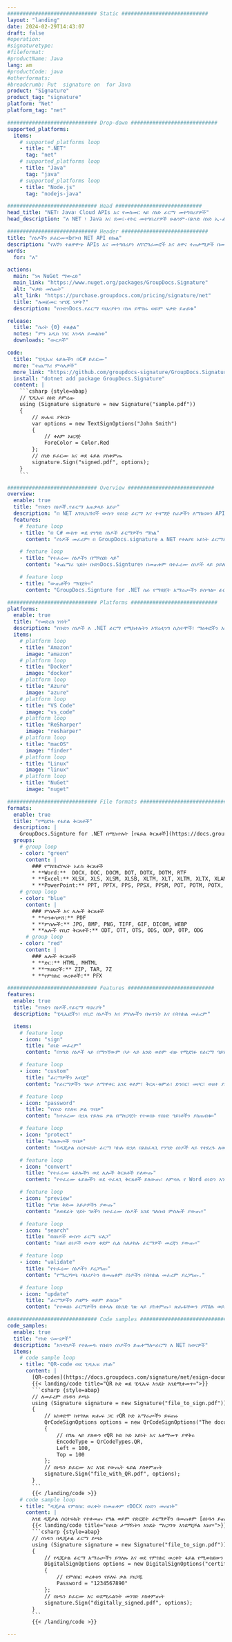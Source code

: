 ```yaml
---
############################# Static ############################
layout: "landing"
date: 2024-02-29T14:43:07
draft: false
#operation: 
#signaturetype: 
#fileformat: 
#productName: Java
lang: am
#productCode: java
#otherformats: 
#breadcrumb: Put  signature on  for Java
product: "Signature"
product_tag: "signature"
platform: "Net"
platform_tag: "net"

############################# Drop-down ############################
supported_platforms:
  items:
    # supported_platforms loop
    - title: ".NET"
      tag: "net"
    # supported_platforms loop
    - title: "Java"
      tag: "java"
    # supported_platforms loop
    - title: "Node.js"
      tag: "nodejs-java"

############################# Head ############################
head_title: "NET፣ Java፣ Cloud APIs እና የመስመር ላይ ሰነድ ፊርማ መተግበሪያዎች"
head_description: "ለ NET ፣ Java እና ደመና-ተኮር መተግበሪያዎች ሁሉንም-በአንድ ሰነድ ኢ-ፊርማ መፍትሄ ያግኙ። ቀላል የመጎተት እና የመጣል ባህሪን በመጠቀም የተለመዱ የሰነድ ቅርጸቶችን በመስመር ላይ ይፈርሙ"

############################# Header ############################
title: "ሰነዶችን ይፈርሙ<br>በ NET API በኩል"
description: "የእኛን ተለዋዋጭ APIs እና መተግበሪያን ለፕሮግራመሮች እና ለዋና ተጠቃሚዎች በመጠቀም ዲጂታል ሰነዶችን እና ምስሎችን በማንኛውም መድረክ ላይ ይፈርሙ።"
words:
  for: "ለ"

actions:
  main: "ነጻ NuGet ማውረድ"
  main_link: "https://www.nuget.org/packages/GroupDocs.Signature"
  alt: "ፍቃድ መስጠት"
  alt_link: "https://purchase.groupdocs.com/pricing/signature/net"
  title: "ለመጀመር ዝግጁ ነዎት?"
  description: "የቡድንDocs.የፊርማ ባህሪያትን በነጻ ይሞክሩ ወይም ፍቃድ ይጠይቁ"

release:
  title: "ስሪት {0} ተለቋል"
  notes: "ምን አዲስ ነገር እንዳለ ይመልከቱ"
  downloads: "ውርዶች"

code:
  title: "ፒዲኤፍ ፋይሎችን በC# ይፈርሙ"
  more: "ተጨማሪ ምሳሌዎች"
  more_link: "https://github.com/groupdocs-signature/GroupDocs.Signature-for-.NET"
  install: "dotnet add package GroupDocs.Signature"
  content: |
    ```csharp {style=abap}   
    // ፒዲኤፍ ሰነድ ይምረጡ
    using (Signature signature = new Signature("sample.pdf"))
    {
        // ጽሑፍ ያቅርቡ
        var options = new TextSignOptions("John Smith")
        {
            // ቀለም አዘጋጅ
            ForeColor = Color.Red
        };
        // ሰነድ ይፈርሙ እና ወደ ፋይል ያስቀምጡ
        signature.Sign("signed.pdf", options);
    }
    ```

############################# Overview ############################
overview:
  enable: true
  title: "የቡድን ሰነዶች.የፊርማ አጠቃላይ እይታ"
  description: "በ NET አፕሊኬሽኖች ውስጥ የሰነድ ፊርማ እና ተዛማጅ ስራዎችን ለማከናወን API"
  features:
    # feature loop
    - title: "በ C# ውስጥ ወደ የንግድ ሰነዶች ፊርማዎችን ማከል"
      content: "ሰነዶች መፈረም፡ በ GroupDocs.signature ለ NET የተለያዩ አይነት ፊርማዎችን እንደ ጽሑፍ፣ ምስሎች፣ ባርኮዶች እና ዲጂታል ሰርተፊኬቶች ወደ ፒዲኤፍ እና የቢሮ ሰነዶች ማከል ይችላሉ። ይህ ኤፒአይ የተደበቀ ሜታዳታን ጨምሮ ከማንኛውም የውሂብ አይነት ጋር ሰነዶችዎን እንዲፈርሙ ይፈቅድልዎታል።"

    # feature loop
    - title: "የተፈረሙ ሰነዶችን በማካሄድ ላይ"
      content: "ተጨማሪ ሂደት፡ ቡድንDocs.Signtureን በመጠቀም በተፈረሙ ሰነዶች ላይ ኃይለኛ ስራዎችን ማከናወን ይችላሉ። ይህ በንግድ ሰነዶች ውስጥ ያሉ ፊርማዎችን መፈለግ እና የተወሰኑ መስፈርቶችን በመጠቀም ማረጋገጥን ያካትታል። በተጨማሪም፣ በዚህ .NET API የሰነድ መረጃን ሰርስረህ ማየት ትችላለህ።"

    # feature loop
    - title: "ውጤቶችን ማበጀት።"
      content: "GroupDocs.Signture for .NET ሰፊ የማበጀት አማራጮችን ይሰጣል። ፊርማዎችን በማንኛውም የሰነድ ገጽ ላይ በትክክል ማስቀመጥ እና የተለያዩ ቅንብሮችን በመጠቀም መልካቸውን ማስተካከል ይችላሉ። በተጨማሪም ይህ ኤፒአይ የተቀነባበሩ ሰነዶችን በተለያዩ የሚደገፉ ቅርጸቶች ማስቀመጥን ይደግፋል።"

############################# Platforms ############################
platforms:
  enable: true
  title: "የመድረክ ነፃነት"
  description: "የቡድን ሰነዶች ለ .NET ፊርማ የሚከተሉትን ኦፕሬቲንግ ሲስተሞች፣ ማዕቀፎችን እና የጥቅል አስተዳዳሪዎችን ይደግፋል"
  items:
    # platform loop
    - title: "Amazon"
      image: "amazon"
    # platform loop
    - title: "Docker"
      image: "docker"
    # platform loop
    - title: "Azure"
      image: "azure"
    # platform loop
    - title: "VS Code"
      image: "vs_code"
    # platform loop
    - title: "ReSharper"
      image: "resharper"
    # platform loop
    - title: "macOS"
      image: "finder"
    # platform loop
    - title: "Linux"
      image: "linux"
    # platform loop
    - title: "NuGet"
      image: "nuget"

############################# File formats ############################
formats:
  enable: true
  title: "የሚደገፉ የፋይል ቅርጸቶች"
  description: |
    GroupDocs.Signture for .NET በሚከተሉት [የፋይል ቅርጸቶች](https://docs.groupdocs.com/signature/net/supported-document-formats/) ስራዎችን ይደግፋል።
  groups:
    # group loop
    - color: "green"
      content: |
        ### የማይክሮሶፍት ኦፊስ ቅርጸቶች
        * **Word:**  DOCX, DOC, DOCM, DOT, DOTX, DOTM, RTF
        * **Excel:** XLSX, XLS, XLSM, XLSB, XLTM, XLT, XLTM, XLTX, XLAM, SXC, SpreadsheetML
        * **PowerPoint:** PPT, PPTX, PPS, PPSX, PPSM, POT, POTM, POTX, PPTM
    # group loop
    - color: "blue"
      content: |
        ### ምስሎች እና ሌሎች ቅርጸቶች
        * **ተንቀሳቃሽ:** PDF
        * **ምስሎች:** JPG, BMP, PNG, TIFF, GIF, DICOM, WEBP
        * **ሌሎች የቢሮ ቅርጸቶች:** ODT, OTT, OTS, ODS, ODP, OTP, ODG
      # group loop
    - color: "red"
      content: |
        ### ሌሎች ቅርጸቶች
        * **ድር:** HTML, MHTML
        * **ማህደሮች:** ZIP, TAR, 7Z
        * **የምስክር ወረቀቶች:** PFX

############################# Features ############################
features:
  enable: true
  title: "የቡድን ሰነዶች.የፊርማ ባህሪያት"
  description: "ፒዲኤፎችን፣ የቢሮ ሰነዶችን እና ምስሎችን በፍጥነት እና በትክክል መፈረም"

  items:
    # feature loop
    - icon: "sign"
      title: "ሰነድ መፈረም"
      content: "በንግድ ሰነዶች ላይ በማንኛውም ቦታ ላይ አንድ ወይም ብዙ የሚደገፉ የፊርማ ዓይነቶችን በትክክል ያክሉ።"

    # feature loop
    - icon: "custom"
      title: "ፊርማዎችን አብጅ"
      content: "የፊርማዎችን ገጽታ ለማዋቀር እንደ ቀለም፣ ቅርጸ-ቁምፊ፣ ድንበር፣ መዞር፣ ወዘተ ያሉትን ባህሪያት ተጠቀም።"

    # feature loop
    - icon: "password"
      title: "የሰነድ የይለፍ ቃል ጥበቃ"
      content: "ከተፈረሙ በኋላ የይለፍ ቃል በማዘጋጀት የተወሰኑ የሰነድ ዓይነቶችን ያስጠብቁ።"

    # feature loop
    - icon: "protect"
      title: "ከለውጦች ጥበቃ"
      content: "በዲጂታል ሰርተፍኬት ፊርማ ካከሉ በኋላ በአስፈላጊ የንግድ ሰነዶች ላይ የተደረጉ ለውጦችን ይከላከሉ።"

    # feature loop
    - icon: "convert"
      title: "የተፈረሙ ፋይሎችን ወደ ሌሎች ቅርጸቶች ይለውጡ"
      content: "የተፈረሙ ፋይሎችን ወደ ተፈላጊ ቅርጸቶች ይለውጡ፣ ለምሳሌ የ Word ሰነድን እንደ ፒዲኤፍ ማስቀመጥ።"

    # feature loop
    - icon: "preview"
      title: "የገጽ ቅድመ እይታዎችን ያውጡ"
      content: "ለወደፊት ሂደት ገጾችን ከተፈረሙ ሰነዶች እንደ ግለሰብ ምስሎች ያውጡ።"

    # feature loop
    - icon: "search"
      title: "በሰነዶች ውስጥ ፊርማ ፍለጋ"
      content: "በልዩ ሰነዶች ውስጥ ቀደም ሲል ስለታከሉ ፊርማዎች መረጃን ያውጡ።"

    # feature loop
    - icon: "validate"
      title: "የተፈረሙ ሰነዶችን ያረጋግጡ"
      content: "የማረጋገጫ ባህሪያትን በመጠቀም ሰነዶችን በትክክል መፈረም ያረጋግጡ."

    # feature loop
    - icon: "update"
      title: "ፊርማዎችን ያዘምኑ ወይም ይሰርዙ"
      content: "የተወሰኑ ፊርማዎችን በቀላሉ በአንድ ገጽ ላይ ያስቀምጡ፣ ጽሑፋቸውን ያሻሽሉ ወይም ያለምንም ችግር ይሰርዟቸው።"

############################# Code samples ############################
code_samples:
  enable: true
  title: "የኮድ ናሙናዎች"
  description: "አንዳንዶች የተለመዱ የቡድን ሰነዶችን ይጠቀማሉ።ፊርማ ለ NET ክወናዎች"
  items:
    # code sample loop
    - title: "QR-code ወደ ፒዲኤፍ ያክሉ"
      content: |
        [QR-codes](https://docs.groupdocs.com/signature/net/esign-document-with-qr-code-signature/) ወደ ፒዲኤፍ ሰነዶች ገፆች ማከል የንግድ ሂደቶችን ሊያሳድግ ይችላል። የቡድን ዶክሜንት ፊርማ በመጠቀም የQR ኮድ እንዴት እንደሚታከል ምሳሌ ከዚህ በታች አለ።
        {{< landing/code title="QR ኮድ ወደ ፒዲኤፍ እንዴት እንደሚቀመጥ።">}}
        ```csharp {style=abap}
        // ለመፈረም ሰነዱን ይጫኑ
        using (Signature signature = new Signature("file_to_sign.pdf"))
        {
            // አስቀድሞ ከተገለጸ ጽሑፍ ጋር የQR ኮድ አማራጮችን ይፍጠሩ
            QrCodeSignOptions options = new QrCodeSignOptions("The document is approved by John Smith")
            {
                // በገጹ ላይ ያለውን የQR ኮድ ኮድ አይነት እና አቀማመጥ ያዋቅሩ
                EncodeType = QrCodeTypes.QR,
                Left = 100,
                Top = 100
            };
            // ሰነዱን ይፈርሙ እና እንደ የውጤት ፋይል ያስቀምጡት
            signature.Sign("file_with_QR.pdf", options);
        }
        ```
        {{< /landing/code >}}
    # code sample loop
    - title: "ዲጂታል የምስክር ወረቀት በመጠቀም የDOCX ሰነድን መጠበቅ"
      content: |
        እንደ ዲጂታል ሰርተፍኬት የተቀመጡ የግል ወይም የድርጅት ፊርማዎችን በመጠቀም [ሰነዱን ይጠብቁ](https://docs.groupdocs.com/signature/net/esign-document-with-digital-signature/) ይችላሉ። እንደዚህ ያሉ የተጠበቁ ሰነዶች ፊርማውን ሳይሰርዙ ሊሻሻሉ አይችሉም.
        {{< landing/code title="የሰነድ ታማኝነትን እንዴት ማረጋገጥ እንደሚቻል እነሆ።">}}
        ```csharp {style=abap}   
        // ሰነዱን በዲጂታል ፊርማ ይጫኑ
        using (Signature signature = new Signature("file_to_sign.pdf"))
        {
            // የዲጂታል ፊርማ አማራጮችን ይግለጹ እና ወደ የምስክር ወረቀት ፋይል የሚወስደውን መንገድ ያቅርቡ
            DigitalSignOptions options = new DigitalSignOptions("certificate.pfx")
            {
                // የምስክር ወረቀቱን የይለፍ ቃል ያዘጋጁ
                Password = "1234567890"
            };
            // ሰነዱን ይፈርሙ እና ወደሚፈልጉት መንገድ ያስቀምጡት
            signature.Sign("digitally_signed.pdf", options);
        }
        ```
        {{< /landing/code >}}

---
```

